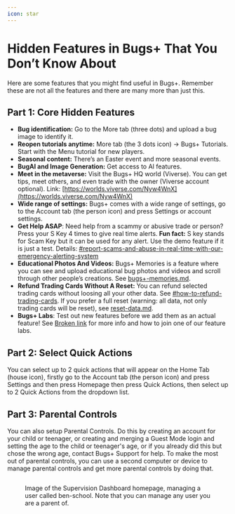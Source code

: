 ```yaml
---
icon: star
---
```


# Hidden Features in Bugs+ That You Don’t Know About

Here are some features that you might find useful in Bugs+. Remember these are not all the features and there are many more than just this.

## Part 1: Core Hidden Features

* **Bug identification:** Go to the More tab (three dots) and upload a bug image to identify it.
* **Reopen tutorials anytime:** More tab (the 3 dots icon) → Bugs+ Tutorials. Start with the Menu tutorial for new players.
* **Seasonal content:** There’s an Easter event and more seasonal events.
* **BugAI and Image Generation:** Get access to AI features.
* **Meet in the metaverse:** Visit the Bugs+ HQ world (Viverse). You can get tips, meet others, and even trade with the owner (Viverse account optional). Link: [https://worlds.viverse.com/Nyw4WnX](https://worlds.viverse.com/Nyw4WnX)
* **Wide range of settings:** Bugs+ comes with a wide range of settings, go to the Account tab (the person icon) and press Settings or account settings.
* **Get Help ASAP**: Need help from a scammy or abusive trade or person? Press your S Key 4 times to give real time alerts. **Fun fact:** S key stands for Scam Key but it can be used for any alert. Use the demo feature if it is just a test. Details: [#report-scams-and-abuse-in-real-time-with-our-emergency-alerting-system](trading/anti-scam-and-abuse-features.md#report-scams-and-abuse-in-real-time-with-our-emergency-alerting-system "mention")
* **Educational Photos And Videos:** Bugs+ Memories is a feature where you can see and upload educational bug photos and videos and scroll through other people’s creations. See [bugs+-memories.md](gameplay/bugs+-memories.md "mention").
* **Refund Trading Cards Without A Reset:** You can refund selected trading cards without loosing all your other data. See [#how-to-refund-trading-cards](gameplay/collection/#how-to-refund-trading-cards "mention"). If you prefer a full reset (warning: all data, not only trading cards will be reset), see [reset-data.md](gameplay/reset-data.md "mention").
* **Bugs+ Labs**: Test out new features before we add them as an actual feature! See [Broken link](broken-reference "mention") for more info and how to join one of our feature labs.

## Part 2: Select Quick Actions

You can select up to 2 quick actions that will appear on the Home Tab (house icon), firstly go to the Account tab (the person icon) and press Settings and then press Homepage then press Quick Actions, then select up to 2 Quick Actions from the dropdown list.

## Part 3: Parental Controls

You can also setup Parental Controls. Do this by creating an account for your child or teenager, or creating and merging a Guest Mode login and setting the age to the child or teenager's age, or if you already did this but chose the wrong age, contact Bugs+ Support for help. To make the most out of parental controls, you can use a second computer or device to manage parental controls and get more parental controls by doing that.

<figure><img src=".gitbook/assets/Image 1-9-2025 at 2.44 pm.png" alt=""><figcaption><p>Image of the Supervision Dashboard homepage, managing a user called ben-school. Note that you can manage any user you are a parent of.</p></figcaption></figure>
